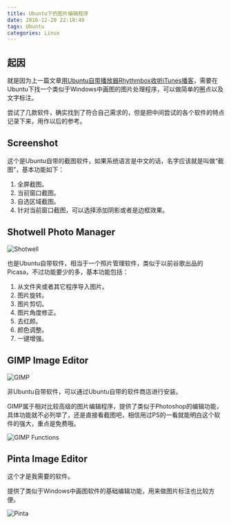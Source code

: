 ```yaml
---
title: Ubuntu下的图片编辑程序
date: 2016-12-20 22:10:49
tags: Ubuntu
categories: Linux
---
```


## 起因

就是因为上一篇文章[用Ubuntu自带播放器Rhythmbox收听iTunes播客](http://kuyeduwu.github.io/2016/12/20/iTunes-Podcasts-on-Ubuntu/#more)，需要在Ubuntu下找一个类似于Windows中画图的图片处理程序，可以做简单的圈点以及文字标注。

<!--more-->

尝试了几款软件，确实找到了符合自己需求的，但是把中间尝试的各个软件的特点记录下来，用作以后的参考。

## Screenshot

这个是Ubuntu自带的截图软件，如果系统语言是中文的话，名字应该就是叫做“截图”，基本功能如下：
1. 全屏截图。
2. 当前窗口截图。
3. 自选区域截图。
4. 针对当前窗口截图，可以选择添加阴影或者是边框效果。

## Shotwell Photo Manager

![Shotwell](/images/Shotwell.png)

也是Ubuntu自带软件，相当于一个照片管理软件，类似于以前谷歌出品的Picasa，不过功能要少的多，基本功能包括：
1. 从文件夹或者其它程序导入图片。
2. 图片旋转。
3. 图片剪切。
4. 图片角度修正。
5. 去红颜。
6. 颜色调整。
7. 一键增强。

## GIMP Image Editor

![GIMP](/images/GIMP.png)

非Ubuntu自带软件，可以通过Ubuntu自带的软件商店进行安装。

GIMP属于相对比较高级的图片编辑程序，提供了类似于Photoshop的编辑功能，具体功能就不必列举了，还是直接看截图吧，相信用过PS的一看就能明白这个软件的强大，重点是免费哦。

![GIMP Functions](/images/GIMP1.png)

## Pinta Image Editor

这个才是我需要的软件。

提供了类似于Windows中画图软件的基础编辑功能，用来做图片标注也比较方便。

![Pinta](/images/pinta.png)

